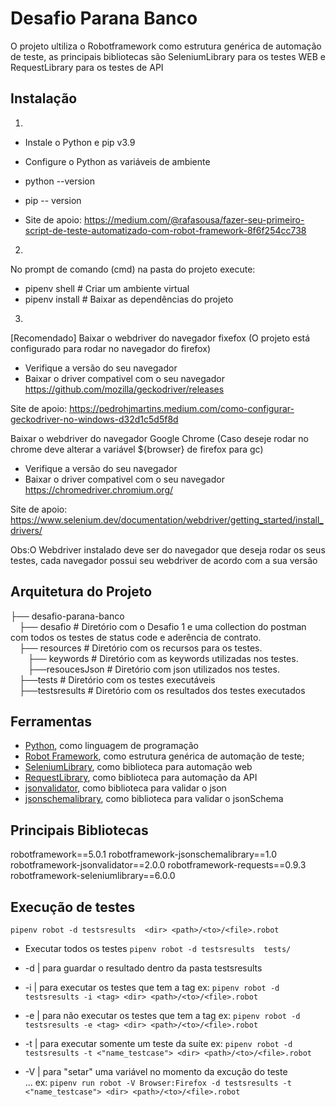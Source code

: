 #   Desafio Parana Banco 
  
  O projeto ultiliza o Robotframework como estrutura genérica de automação de teste, as principais bibliotecas são SeleniumLibrary para os testes WEB e RequestLibrary para os testes de API 
  
## Instalação 
1.
 - Instale o Python e pip v3.9 
 - Configure o Python as variáveis de ambiente
 - python --version
 - pip -- version

 - Site de apoio: https://medium.com/@rafasousa/fazer-seu-primeiro-script-de-teste-automatizado-com-robot-framework-8f6f254cc738

2. 
 No prompt de comando (cmd) na pasta do projeto execute:
   - pipenv shell          #  Criar um ambiente virtual 
   - pipenv install        #  Baixar as dependências do projeto 
   
3. 
[Recomendado] Baixar o webdriver do navegador fixefox (O projeto está configurado para rodar no navegador do firefox) 
   - Verifique a versão do seu navegador 
   - Baixar o driver compativel com o seu navegador  https://github.com/mozilla/geckodriver/releases

  Site de apoio: https://pedrohjmartins.medium.com/como-configurar-geckodriver-no-windows-d32d1c5d5f8d


 Baixar o webdriver do navegador Google Chrome (Caso deseje rodar no chrome deve alterar a variável ${browser} de firefox para gc) 
   - Verifique a versão do seu navegador 
   - Baixar o driver compativel com o seu navegador  https://chromedriver.chromium.org/

  Site de apoio: https://www.selenium.dev/documentation/webdriver/getting_started/install_drivers/

  Obs:O Webdriver instalado deve ser do navegador que deseja rodar os seus testes, cada navegador possui seu webdriver de acordo com a sua versão 

## Arquitetura do Projeto

├── desafio-parana-banco                  
   &emsp;├── desafio                                # Diretório com o Desafio 1 e uma collection do postman com todos os testes de status code e aderência de contrato.<br>
   &emsp;├── resources                              # Diretório com os recursos para os testes.<br>
      &emsp;&emsp;├── keywords                      # Diretório com as keywords utilizadas nos testes.<br>
      &emsp;&emsp;├──resoucesJson                   # Diretório com json utilizados nos testes.<br>
   &emsp;├──tests                                   # Diretório com os testes executáveis<br>
   &emsp;├──testsresults                            # Diretório com os resultados dos testes executados<br>

## Ferramentas

- [Python](https://www.python.org/), como linguagem de programação 
- [Robot Framework](https://robotframework.org/), como estrutura genérica de automação de teste;
- [SeleniumLibrary](https://github.com/robotframework/SeleniumLibrary), como biblioteca para automação web 
- [RequestLibrary](https://marketsquare.github.io/robotframework-requests/doc/RequestsLibrary.html#library-documentation-top), como biblioteca para automação da API 
- [jsonvalidator](https://pypi.org/project/robotframework-jsonvalidator/), como biblioteca para validar o json 
- [jsonschemalibrary](https://pypi.org/project/robotframework-jsonschemalibrary/), como biblioteca para validar o jsonSchema 

## Principais Bibliotecas
robotframework==5.0.1
robotframework-jsonschemalibrary==1.0
robotframework-jsonvalidator==2.0.0
robotframework-requests==0.9.3
robotframework-seleniumlibrary==6.0.0

## Execução de testes 

`pipenv robot -d testsresults  <dir> <path>/<to>/<file>.robot`

- Executar todos os testes
`pipenv robot -d testsresults  tests/`

- -d | para guardar o resultado dentro da pasta testsresults
- -i | para executar os testes que tem a tag        ex: `pipenv robot -d testsresults -i <tag> <dir> <path>/<to>/<file>.robot`
- -e | para não executar os testes que tem a tag    ex: `pipenv robot -d testsresults -e <tag> <dir> <path>/<to>/<file>.robot`
- -t | para executar somente um teste da suíte      ex: `pipenv robot -d testsresults -t <"name_testcase"> <dir> <path>/<to>/<file>.robot`
- -V | para "setar" uma variável no momento da excução do teste  
 ...   ex: `pipenv run robot -V Browser:Firefox -d testsresults -t <"name_testcase"> <dir> <path>/<to>/<file>.robot`
